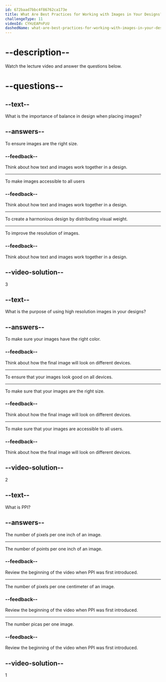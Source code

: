 ```yaml
---
id: 672baad7bbc4f86762ca173e
title: What Are Best Practices for Working with Images in Your Designs?
challengeType: 11
videoId: CYHzEAPnPzU
dashedName: what-are-best-practices-for-working-with-images-in-your-designs
---
```


# --description--

Watch the lecture video and answer the questions below.

# --questions--

## --text--

What is the importance of balance in design when placing images?

## --answers--

To ensure images are the right size.

### --feedback--

Think about how text and images work together in a design.

---

To make images accessible to all users

### --feedback--

Think about how text and images work together in a design.

---

To create a harmonious design by distributing visual weight.

---

To improve the resolution of images.

### --feedback--

Think about how text and images work together in a design.

## --video-solution--

3

## --text--

What is the purpose of using high resolution images in your designs?

## --answers--

To make sure your images have the right color.

### --feedback--

Think about how the final image will look on different devices.

---

To ensure that your images look good on all devices.

---

To make sure that your images are the right size.

### --feedback--

Think about how the final image will look on different devices.

---

To make sure that your images are accessible to all users.

### --feedback--

Think about how the final image will look on different devices.

## --video-solution--

2

## --text--

What is PPI?

## --answers--

The number of pixels per one inch of an image.

---

The number of points per one inch of an image.

### --feedback--

Review the beginning of the video when PPI was first introduced.

---

The number of pixels per one centimeter of an image.

### --feedback--

Review the beginning of the video when PPI was first introduced.

---

The number picas per one image.

### --feedback--

Review the beginning of the video when PPI was first introduced.

## --video-solution--

1
